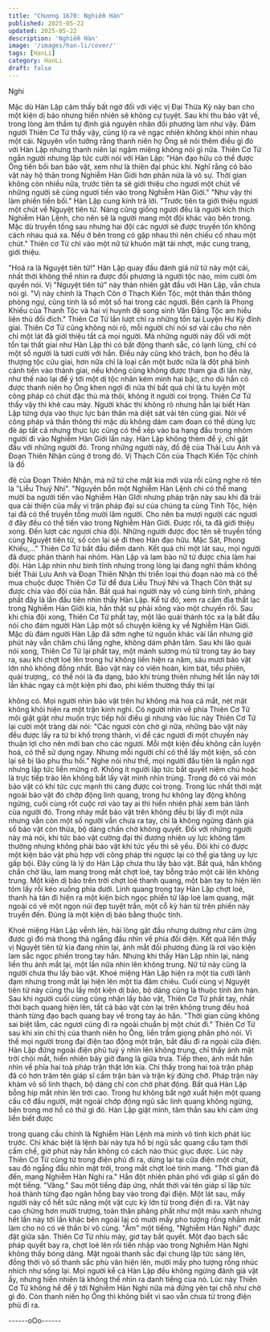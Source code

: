 ```yaml
---
title: "Chương 1670: Nghiễm Hàn"
published: 2025-05-22
updated: 2025-05-22
description: 'Nghiễm Hàn'
image: '/images/han-li/cover/'
tags: [HanLi]
category: HanLi
draft: false
---
```


Nghi

Mặc dù Hàn Lập cảm thấy bất ngờ đối với việc vị Đại Thừa Kỳ
này ban cho một kiện dị bảo nhưng hiển nhiên sẽ không cự tuyệt.
Sau khi thu bảo vật về, trong lòng âm thầm tự định giá nguyên
nhân đối phương làm như vậy.
Đám người Thiên Cơ Tử thấy vậy, cũng lộ ra vẻ ngạc nhiên
không khỏi nhìn nhau một cái. Nguyên vốn tưởng rằng thanh niên
họ Ông sẽ nói thêm điều gì đó với Hàn Lập nhưng thanh niên lại
ngậm miệng không nói gì nữa.
Thiên Cơ Tử ngẩn người nhưng lập tức cười nói với Hàn Lập:
"Hàn đạo hữu có thể được Ông tiền bối ban bảo vật, xem như là
thiên đại phúc khí. Nghĩ rằng có bảo vật này hộ thân trong
Nghiễm Hàn Giới hơn phân nửa là vô sự. Thời gian không còn
nhiều nữa, trước tiên ta sẽ giới thiệu cho ngươi một chút về những
người sẽ cùng ngươi tiến vào trong Nghiễm Hàn Giới."
"Như vậy thì làm phiền tiền bối."
Hàn Lập cung kính trả lời.
"Trước tiên ta giới thiệu ngươi một chút về Nguyệt tiên tử. Nàng
cũng giống ngươi đều là người kích thích Nghiễm Hàn Lệnh, cho
nên sẽ là người mang một đội khác vào bên trong. Mặc dù truyền
tống sau nhưng hai đội các ngươi sẽ được truyền tốn không cách
nhau quá xa. Nếu ở bên trong có gặp nhau thì nên chiếu cố nhau
một chút."
Thiên cơ Tử chỉ vào một nữ tử khuôn mặt tái nhợt, mặc cung
trang, giới thiệu.

"Hoá ra là Nguyệt tiên tử!"
Hàn Lập quay đầu đánh giá nữ tử này một cái, nhất thời không
thể nhìn ra được đối phương là người tộc nào, mỉm cười ôm
quyền nói.
Vị "Nguyệt tiên tử" này thản nhiên gật đầu với Hàn Lập, vẫn chưa
nói gì.
"Vị này chính là Thạch Côn ở Thạch Kiến Tộc, một thân thần
thông phòng ngự, cũng tính là số một số hai trong các ngươi. Bên
cạnh là Phong Khiếu của Thanh Tộc và hai vị huynh đệ song sinh
Vân Đằng Tộc am hiểu liên thủ đối địch."
Thiên Cơ Tử lần lượt chỉ ra những tồn tại Luyện Hư Kỳ đỉnh giai.
Thiên Cơ Tử cũng không nói rõ, mỗi người chỉ nói sơ vài câu cho
nên chỉ một lát đã giới thiệu tất cả mọi người. Mà những người
này đối với một tồn tại thất giai như Hàn Lập thì có bất động
thanh sắc, có lạnh lùng, chỉ có một số người là tươi cười với hắn.
Điều này cũng khó trách, bọn họ đều là thượng tộc cửu giai, hơn
nữa chỉ là loại cần một bước nữa là đột phá bình cảnh tiến vào
thánh giai, nếu không cũng không được tham gia đi lần này, như
thế nào lại để ý tới một dị tộc nhân kém mình hai bậc, cho dù hắn
có được thanh niên họ Ông khen ngợi đi nữa thì bất quá chỉ là tu
luyện một công pháp có chút đặc thù mà thôi, không ít người coi
trọng.
Thiên Cơ Tử thấy vậy thì khẽ cau mày.
Người khác thì không rõ nhưng hắn lại biết Hàn Lập từng dựa
vào thực lực bản thân mà diệt sát vài tên cùng giai. Nói về công
pháp và thần thông thì mặc dù không dám cam đoan có thể dùng
lực đè áp tất cả nhưng thực lực cũng có thể xếp vào ba hạng đầu
trong nhóm người đi vào Nghiễm Hàn Giới lần này.
Hàn Lập không thèm để ý, chỉ gật đầu với những người đó. Trong
những người này, đồ đệ của Thải Lưu Anh và Đoạn Thiên Nhận
cũng ở trong đó. Vị Thạch Côn của Thạch Kiến Tộc chính là đồ

đệ của Đoạn Thiên Nhận, mà nữ tử che mặt kia mới vừa rồi cũng
nghe rõ tên là "Liễu Thuỷ Nhi".
"Nguyên bổn một Nghiễm Hàn Lệnh chỉ có thể mang mười ba
người tiến vào Nghiễm Hàn GIới nhưng pháp trận này sau khi đã
trải qua cải thiện của mấy vị trận pháp đại sư của chúng ta cùng
Tinh Tộc, hiện tại đã có thể truyền tống mười lăm người. Cho nên
ba mươi người các ngươi ở đây đều có thể tiến vào trong Nghiễm
Hàn Giới. Được rồi, ta đã giới thiệu xong. Đến lượt các ngươi chia
đội. Những người được đọc tên sẽ truyền tống cùng Nguyệt tiên
tử, số còn lại sẽ đi theo Hàn đạo hữu. Mặc Sát, Phong Khiếu,..."
Thiên Cơ Tử bắt đầu điểm danh.
Kết quả chỉ một lát sau, mọi người đã được phân thành hai nhóm.
Hàn Lập và lam bào nữ tử được chia làm hai đội. Hàn Lập nhìn
như bình tĩnh nhưng trong lòng lại đang nghĩ thầm không biết
Thải Lưu Anh và Đoạn Thiên Nhận thi triển loại thủ đoạn nào mà
có thể mua chuộc được Thiên Cơ Tử để đưa Liễu Thuý Nhi và
Thạch Côn thật sự được chia vào đội của hắn. Bất quá hai người
này vô cùng bình tĩnh, phảng phất đây là lần đầu tiên nhìn thấy
Hàn Lập.
Kể từ đó, xem ra cấm địa thất lạc trong Nghiễm Hàn Giới kia, hắn
thật sự phải xông vào một chuyến rồi.
Sau khi chia đội xong, Thiên Cơ Tử phất tay, một lão quái thánh
tộc xa lạ bắt đầu nói cho đám người Hàn Lập một số chuyện
kiêng kỵ về Nghiễm Hàn Giới.
Mặc dù đám người Hàn Lập đã sớm nghe từ nguồn khác vài lần
nhưng giờ phút này vẫn chăm chú lắng nghe, không dám phân
tâm.
Sau khi lão quái nói xong, Thiên Cơ Tử lại phất tay, một mảnh
sương mù từ trong tay áo bay ra, sau khi chợt loé lên trong hư
không liền hiện ra năm, sáu mươi bảo vật lớn nhỏ không đồng
nhất. Bảo vật này có viên hoàn, kim bát, tiểu phiên, quải trượng,.
có thể nói là đa dạng, bảo khí trùng thiên nhưng hết lần này tới
lần khác ngay cả một kiện phi đao, phi kiếm thường thấy thì lại

không có.
Mọi người nhìn bảo vật trên hư không mà hoa cả mắt, nét mặt
không khỏi hiện ra một trận kinh nghi. Có người nhìn về phía
Thiên Cơ Tử môi giật giật như muốn trực tiếp hỏi điều gì nhưng
vào lúc này Thiên Cơ Tử lại cười một tràng dài nói:
"Các ngươi còn chờ gì nữa, những bảo vật này đều được lấy ra từ
bí khố trong thành, vì để các ngươi đi một chuyến này thuận lợi
cho nên mới ban cho các ngươi. Mỗi một kiện đều không cần
luyện hoá, có thể sử dụng ngay. Nhưng mỗi người chỉ có thể lấy
một kiện, số còn lại sẽ bị lão phu thu hồi."
Nghe nói như thế, mọi người đầu tiên là ngẩn ngơ nhưng lập tức
liền mừng rỡ. Không ít người lập tức bắt quyết niệm chú hoặc là
trực tiếp trảo lên không bắt lấy vật mình nhìn trúng. Trong đó có
vài món bảo vật có khí tức cực mạnh thì càng được coi trọng.
Trong lúc nhất thời mặt ngoài bảo vật đó chớp động linh quang,
trong hư không lay động không ngừng, cuối cùng rốt cuộc rơi vào
tay ai thì hiển nhiên phải xem bản lãnh của người đó.
Trong nháy mắt bảo vật trên không đều bị lấy đi một nửa nhưng
vẫn còn một số người vẫn chưa ra tay, chỉ là không ngừng đánh
giá số bảo vật còn thừa, bộ dáng chần chờ không quyết.
Đối với những người này mà nói, khí tức bảo vật cường đại thì
đương nhiên uy lực không tầm thường nhưng không phải bảo vật
khí tức yếu thì sẽ yếu. Đôi khi có được một kiện bảo vật phù hợp
với công pháp thì ngược lại có thể gia tăng uy lực gấp bội. Đây
cũng là lý do Hàn Lập chưa thu lấy bảo vật.
Bất quá, hắn không chần chờ lâu, lam mang trong mắt chợt loé,
tay bỗng trảo một cái lên không trung. Một kiện dị bảo trên trời
chợt loé thanh quang, một bàn tay to hiện lên tóm lấy rồi kéo
xuống phía dưới. Linh quang trong tay Hàn Lập chợt loé, thanh
hà tán đi hiện ra một kiện bích ngọc phiến tử lập loè lam quang,
mặt ngoài có vẽ một ngọn núi đẹp tuyệt trần, một cỗ kỳ hàn từ
trên phiến này truyền đến.
Đúng là một kiện dị bảo bằng thuộc tính.

Khoé miệng Hàn Lập vểnh lên, hài lòng gật đầu nhưng dường
như cảm ứng được gì đó mà thong thả ngẩng đầu nhìn về phía
đối diện. Kết quả liền thấy vị Nguyệt tiên tử kia đang nhìn lại, ánh
mắt đối phương đúng là rơi vào kiện lam sắc ngọc phiến trong tay
hắn. Nhưng khi thấy Hàn Lập nhìn lại, nàng liền thu ánh mắt lại,
một lần nữa nhìn lên không trung.
Nữ tử này cũng là người chưa thu lấy bảo vật.
Khoé miệng Hàn Lập hiện ra một tia cười lãnh đạm nhưng trong
mắt lại hiện lên một tia đăm chiêu. Cuối cùng vị Nguyệt tiên tử
này cũng thu lấy một kiện dị bảo, bộ dáng cũng là thuộc tính âm
hàn.
Sau khi người cuối cùng cũng nhận lấy bảo vật, Thiên Cơ Tử
phất tay, nhất thời bạch quang hiện lên, tất cả bảo vật còn lại trên
không trung đều hoá thành từng đạo bạch quang bay về trong tay
áo hắn.
"Thời gian cũng không sai biệt lắm, các ngươi cũng đi ra ngoài
chuẩn bị một chút đi."
Thiên Cơ Tử sau khi xin chỉ thị của thanh niên họ Ông, liền trầm
giọng phân phó nói.
Vì thế mọi người trong đại điện tao động một trận, bắt đầu đi ra
ngoài cửa điện.
Hàn Lập đứng ngoài điện phủ tuỳ ý nhìn lên không trung, chỉ thấy
ánh mặt trời chói mắt, hiển nhiên bây giờ đang là giữa trưa. Tiếp
theo, ánh mắt hắn nhìn về phía hai toà pháp trận thật lớn kia. Chỉ
thấy trong hai toà trận pháp đã có hơn trăm tên giáp sĩ cầm trận
bàn và trận kỳ đứng chờ. Pháp trận này khảm vô số linh thạch, bộ
dáng chỉ còn chờ phát động.
Bất quá Hàn Lập bỗng híp mắt nhìn lên trời cao. Trong hư không
bất ngờ xuất hiện một quang cầu cỡ đầu người, mặt ngoài chớp
động ngũ sắc linh quang không ngừng, bên trong mơ hồ có thứ gì
đó. Hàn Lập giật mình, tâm thần sau khi cảm ứng liền biết được

trong quang cầu chính là Nghiễm Hàn Lệnh mà mình vô tình kích
phát lúc trước.
Chỉ khác biệt là lệnh bài này tựa hồ bị ngũ sắc quang cầu tạm
thời cấm chế, giờ phút này hắn không có cách nào thúc giục
được. Lúc này Thiên Cơ Tử cũng từ trong điện phủ đi ra, dừng lại
tại cửa điện một chút, sau đó ngẩng đầu nhìn mặt trời, trong mắt
chợt loé tinh mang.
"Thời gian đã đến, mang Nghiễm Hàn Nghi ra."
Hắn đột nhiên phân phó với giáp sĩ gần đó một tiếng.
"Vâng."
Sau một tiếng đáp ứng, nhất thời vài tên giáp sĩ lập tức hoá thành
từng đạo ngân hồng bay vào trong đại điện. Một lát sau, mấy
người này cố hết sức nâng một vật cực kỳ lớn từ trong điện đi ra.
Vật này cao chừng hơn mười trượng, toàn thân phảng phất như
một màu xanh nhưng hết lần này tới lần khác bên ngoài lại có
mười mấy pho tượng rồng nhắm mắt làm cho nó có vẻ thần bí vô
cùng.
"Ầm" một tiếng, "Nghiễm Hàn Nghi" được đặt giữa sân.
Thiên Cơ Tử nhíu mày, giơ tay bắt quyết.
Một đạo bạch sắc pháp quyết bay ra, chợt loé lên rồi tiến nhập
vào trong Nghiễm Hàn Nghi không thấy bóng dáng.
Mặt ngoài thanh sắc đại chung lập tức sáng lên, đồng thời vô số
thanh sắc phù văn hiện lên, mười mấy pho tượng rồng nhúc
nhích như sống lại. Mọi người kể cả Hàn Lập đều không ngừng
đánh giá vật ấy, nhưng hiển nhiên là không thể nhìn ra danh tiếng
của nó.
Lúc này Thiên Cơ Tử không hề để ý tới Nghiễm Hàn Nghi nữa
mà đứng yên tại chỗ như chờ gì đó. Còn thanh niên họ Ông thì
không biết vì sao vẫn chưa từ trong điện phủ đi ra.

------oOo------
